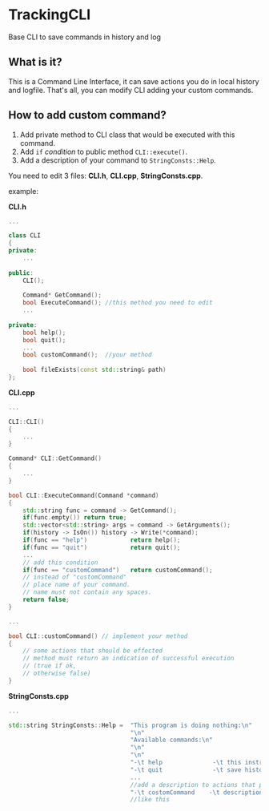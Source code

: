# TrackingCLI
Base CLI to save commands in history and log

## What is it?
This is a Command Line Interface, it can save actions you do in local history and logfile.
That's all, you can modify CLI adding your custom commands.

## How to add custom command?
1. Add private method to CLI class that would be executed with this command.
2. Add ```if``` _condition_ to public method ```CLI::execute()```.
3. Add a description of your command to ```StringConsts::Help```.

You need to edit 3 files: **CLI.h**, **CLI.cpp**, **StringConsts.cpp**.

example:

**CLI.h**
```c++  class: lineNo
...

class CLI
{
private:
    ...
    
public:
    CLI();
    
    Command* GetCommand();
    bool ExecuteCommand(); //this method you need to edit
    ...
    
private:
    bool help();
    bool quit();
    ...
    bool customCommand();  //your method
    
    bool fileExists(const std::string& path)
};
```

**CLI.cpp**
```c++
...

CLI::CLI()
{
    ...
}

Command* CLI::GetCommand()
{
    ...
}

bool CLI::ExecuteCommand(Command *command)
{
    std::string func = command -> GetCommand();
    if(func.empty()) return true; 
    std::vector<std::string> args = command -> GetArguments();
    if(history -> IsOn()) history -> Write(*command);
    if(func == "help")            return help();
    if(func == "quit")            return quit();
    ...
    // add this condition
    if(func == "customCommand")   return customCommand(); 
    // instead of "customCommand"
    // place name of your command.
    // name must not contain any spaces.
    return false;
}

...

bool CLI::customCommand() // implement your method
{
    // some actions that should be effected
    // method must return an indication of successful execution 
    // (true if ok,
    // otherwise false)
}

```

**StringConsts.cpp**
```c++
...

std::string StringConsts::Help =  "This program is doing nothing:\n"
                                  "\n"
                                  "Available commands:\n"
                                  "\n"
                                  "\n"
                                  "-\t help              -\t this instructions\n"
                                  "-\t quit              -\t save history to logfile and exit from program\n"
                                  ...
                                  //add a description to actions that perform your command
                                  "-\t costomCommand    -\t description\n";
                                  //like this
```

